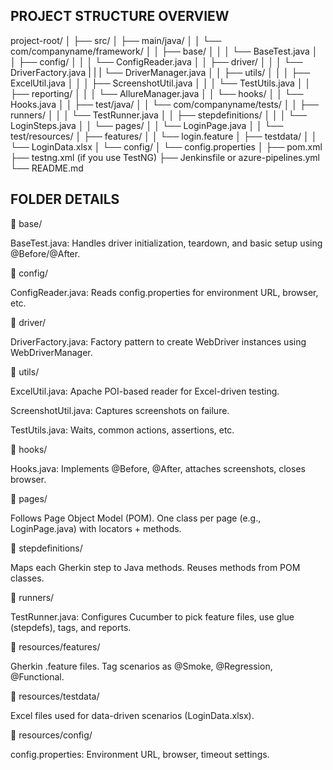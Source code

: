 ## PROJECT STRUCTURE OVERVIEW
project-root/
│
├── src/
│   ├── main/java/
│   │   └── com/companyname/framework/
│   │       ├── base/
│   │       │   └── BaseTest.java
│   │       ├── config/
│   │       │   └── ConfigReader.java
│   │       ├── driver/
│   │       │   └── DriverFactory.java
|   |       |   └── DriverManager.java
│   │       ├── utils/
│   │       │   ├── ExcelUtil.java
│   │       │   ├── ScreenshotUtil.java
│   │       │   └── TestUtils.java
│   │       ├── reporting/
│   │       │   └── AllureManager.java
│   │       └── hooks/
│   │           └── Hooks.java
│
│   ├── test/java/
│   │   └── com/companyname/tests/
│   │       ├── runners/
│   │       │   └── TestRunner.java
│   │       ├── stepdefinitions/
│   │       │   └── LoginSteps.java
│   │       └── pages/
│   │           └── LoginPage.java
│
│   └── test/resources/
│       ├── features/
│       │   └── login.feature
│       ├── testdata/
│       │   └── LoginData.xlsx
│       └── config/
│           └── config.properties
│
├── pom.xml
├── testng.xml (if you use TestNG)
├── Jenkinsfile or azure-pipelines.yml
└── README.md


## FOLDER DETAILS
📁 base/

BaseTest.java: Handles driver initialization, teardown, and basic setup using @Before/@After.

📁 config/

ConfigReader.java: Reads config.properties for environment URL, browser, etc.

📁 driver/

DriverFactory.java: Factory pattern to create WebDriver instances using WebDriverManager.

📁 utils/

ExcelUtil.java: Apache POI-based reader for Excel-driven testing.

ScreenshotUtil.java: Captures screenshots on failure.

TestUtils.java: Waits, common actions, assertions, etc.

📁 hooks/

Hooks.java: Implements @Before, @After, attaches screenshots, closes browser.

📁 pages/

Follows Page Object Model (POM). One class per page (e.g., LoginPage.java) with locators + methods.

📁 stepdefinitions/

Maps each Gherkin step to Java methods. Reuses methods from POM classes.

📁 runners/

TestRunner.java: Configures Cucumber to pick feature files, use glue (stepdefs), tags, and reports.

📁 resources/features/

Gherkin .feature files. Tag scenarios as @Smoke, @Regression, @Functional.

📁 resources/testdata/

Excel files used for data-driven scenarios (LoginData.xlsx).

📁 resources/config/

config.properties: Environment URL, browser, timeout settings.